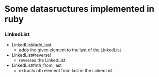 # Some datasructures implemented in ruby

### LinkedList

* LinkedList#add_last
    * adds the given element to the last of the LinkedList
* LinkedList#reverse!
    * reverses the LinkedList
* LinkedList#nth_from_last
    * extracts nth element from last in the LinkedList

